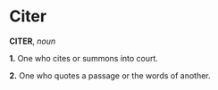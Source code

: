 # Citer

**CITER**, _noun_

**1.** One who cites or summons into court.

**2.** One who quotes a passage or the words of another.